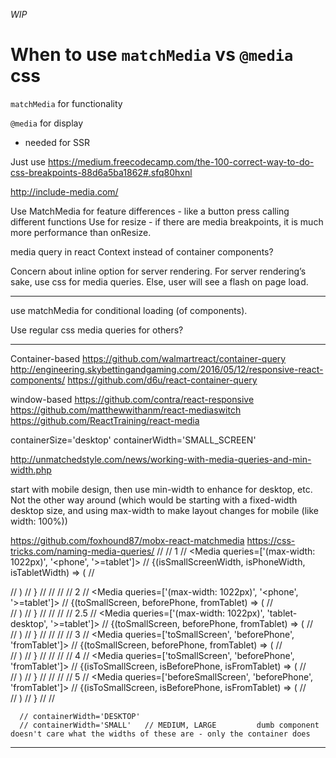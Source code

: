 _WIP_

# When to use `matchMedia` vs `@media` css

`matchMedia` for functionality

`@media` for display
- needed for SSR


Just use https://medium.freecodecamp.com/the-100-correct-way-to-do-css-breakpoints-88d6a5ba1862#.sfq80hxnl
 
http://include-media.com/
 

 
Use MatchMedia for feature differences - like a button press calling different functions
Use for resize - if there are media breakpoints, it is much more performance than onResize.
 

 
media query in react Context instead of container components?
 

 
 
 
 
Concern about inline option for server rendering. For server rendering’s sake, use css for media queries. Else, user will see a flash on page load.
 
-----------
 
use matchMedia for conditional loading (of components). 
 
Use regular css media queries for others?
 
-----------
 
Container-based
https://github.com/walmartreact/container-query
http://engineering.skybettingandgaming.com/2016/05/12/responsive-react-components/
https://github.com/d6u/react-container-query
 
 
window-based
https://github.com/contra/react-responsive
https://github.com/matthewwithanm/react-mediaswitch
https://github.com/ReactTraining/react-media
 
containerSize='desktop'
containerWidth='SMALL_SCREEN'
 
http://unmatchedstyle.com/news/working-with-media-queries-and-min-width.php
 
start with mobile design, then use min-width to enhance for desktop, etc. Not the other way around (which would be starting with a fixed-width desktop size, and using max-width to make layout changes for mobile (like width: 100%))
 
https://github.com/foxhound87/mobx-react-matchmedia
https://css-tricks.com/naming-media-queries/
      // // 1
      // <Media queries=['(max-width: 1022px)', '<phone', '>=tablet']>
      //     {(isSmallScreenWidth, isPhoneWidth, isTabletWidth) => (
      //       <div/>
      //     )
      //   }
      // </Media>
      //
      // // 2
      // <Media queries=['(max-width: 1022px)', '<phone', '>=tablet']>
      //     {(toSmallScreen, beforePhone, fromTablet) => (
      //       <div/>
      //     )
      //   }
      // </Media>
      //
      // // 2.5
      // <Media queries=['(max-width: 1022px)', 'tablet-desktop', '>=tablet']>
      //     {(toSmallScreen, beforePhone, fromTablet) => (
      //       <div/>
      //     )
      //   }
      // </Media>
      //
      // // 3
      // <Media queries=['toSmallScreen', 'beforePhone', 'fromTablet']>
      //     {(toSmallScreen, beforePhone, fromTablet) => (
      //       <div/>
      //     )
      //   }
      // </Media>
      //
      // // 4
      // <Media queries=['toSmallScreen', 'beforePhone', 'fromTablet']>
      //     {(isToSmallScreen, isBeforePhone, isFromTablet) => (
      //       <div/>
      //     )
      //   }
      // </Media>
      //
      // // 5
      // <Media queries=['beforeSmallScreen', 'beforePhone', 'fromTablet']>
      //     {(isToSmallScreen, isBeforePhone, isFromTablet) => (
      //       <div/>
      //     )
      //   }
      // </Media>
      //
 
 
      // containerWidth='DESKTOP'
      // containerWidth='SMALL'   // MEDIUM, LARGE         dumb component doesn't care what the widths of these are - only the container does
 
-------------
